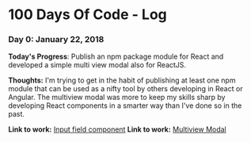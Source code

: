 # 100 Days Of Code - Log

### Day 0: January 22, 2018

**Today's Progress**: Publish an npm package module for React and developed a simple multi view modal also for ReactJS.

**Thoughts:** I'm trying to get in the habit of publishing at least one npm module that can be used as a nifty tool by others developing in React or Angular. The multiview modal was more to keep my skills sharp by developing React components in a smarter way than I've done so in the past.

**Link to work:** [Input field component](https://www.npmjs.com/package/react-input-field-with-label)
**Link to work:** [Multiview Modal](https://github.com/LukeMwila/modal-in-overlay-with-various-screen-views)